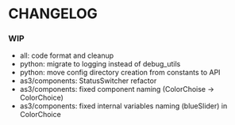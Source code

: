 # CHANGELOG

### WIP

- all: code format and cleanup
- python: migrate to logging instead of debug_utils
- python: move config directory creation from constants to API
- as3/components: StatusSwitcher refactor
- as3/components: fixed component naming (ColorChoise -> ColorChoice)
- as3/components: fixed internal variables naming (blueSlider) in ColorChoice
